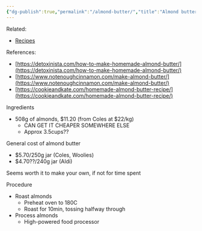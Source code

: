 ```yaml
---
{"dg-publish":true,"permalink":"/almond-butter/","title":"Almond butter","tags":["recipes"],"created":"2022-10-28","updated":"2022-10-28"}
---
```



Related:

- [Recipes](/recipes/)

References:

- [https://detoxinista.com/how-to-make-homemade-almond-butter/](https://detoxinista.com/how-to-make-homemade-almond-butter/)
- [https://www.notenoughcinnamon.com/make-almond-butter/](https://www.notenoughcinnamon.com/make-almond-butter/)
- [https://cookieandkate.com/homemade-almond-butter-recipe/](https://cookieandkate.com/homemade-almond-butter-recipe/)

Ingredients

- 508g of almonds, $11.20 (from Coles at $22/kg)
  - CAN GET IT CHEAPER SOMEWHERE ELSE
  - Approx 3.5cups??

General cost of almond butter

- $5.70/250g jar (Coles, Woolies)
- $4.70??/240g jar (Aldi)

Seems worth it to make your own, if not for time spent

Procedure

- Roast almonds
  - Preheat oven to 180C
  - Roast for 10min, tossing halfway through
- Process almonds
  - High-powered food processor
